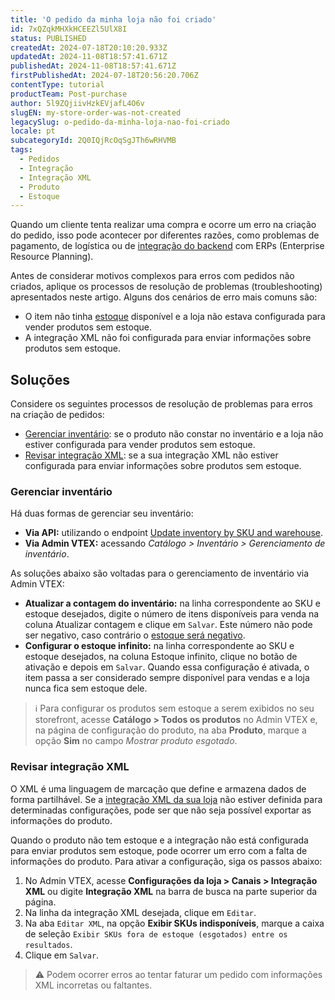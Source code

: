 ```yaml
---
title: 'O pedido da minha loja não foi criado'
id: 7xQZqkMHXkHCEEZl5UlX8I
status: PUBLISHED
createdAt: 2024-07-18T20:10:20.933Z
updatedAt: 2024-11-08T18:57:41.671Z
publishedAt: 2024-11-08T18:57:41.671Z
firstPublishedAt: 2024-07-18T20:56:20.706Z
contentType: tutorial
productTeam: Post-purchase
author: 5l9ZQjiivHzkEVjafL4O6v
slugEN: my-store-order-was-not-created
legacySlug: o-pedido-da-minha-loja-nao-foi-criado
locale: pt
subcategoryId: 2Q0IQjRcOqSgJTh6wRHVMB
tags:
  - Pedidos
  - Integração
  - Integração XML
  - Produto
  - Estoque
---
```


Quando um cliente tenta realizar uma compra e ocorre um erro na criação do pedido, isso pode acontecer por diferentes razões, como problemas de pagamento, de logística ou de [integração do backend](https://help.vtex.com/pt/tracks/vtex-store-overview--eSDNk26pdvemF3XKM0nK9/7euXDZR5CCnVFSrXyczIhu) com ERPs (Enterprise Resource Planning). 

Antes de considerar motivos complexos para erros com pedidos não criados, aplique os processos de resolução de problemas (troubleshooting) apresentados neste artigo. Alguns dos cenários de erro mais comuns são:

* O item não tinha [estoque](https://help.vtex.com/pt/tutorial/inventory-management--tutorials_139) disponível e a loja não estava configurada para vender produtos sem estoque. 
* A integração XML não foi configurada para enviar informações sobre produtos sem estoque.

## Soluções

Considere os seguintes processos de resolução de problemas para erros na criação de pedidos:

* [Gerenciar inventário](#gerenciar-inventario): se o produto não constar no inventário e a loja não estiver configurada para vender produtos sem estoque.
* [Revisar integração XML](#revisar-integracao-xml): se a sua integração XML não estiver configurada para enviar informações sobre produtos sem estoque. 

### Gerenciar inventário

Há duas formas de gerenciar seu inventário:

* **Via API:** utilizando o endpoint [Update inventory by SKU and warehouse](https://developers.vtex.com/docs/api-reference/logistics-api#put-/api/logistics/pvt/inventory/skus/-skuId-/warehouses/-warehouseId-).
* **Via Admin VTEX:** acessando _Catálogo > Inventário > Gerenciamento de inventário_.

As soluções abaixo são voltadas para o gerenciamento de inventário via Admin VTEX:

* **Atualizar a contagem do inventário:** na linha correspondente ao SKU e estoque desejados, digite o número de itens disponíveis para venda na coluna Atualizar contagem e clique em `Salvar`. Este número não pode ser negativo, caso contrário o [estoque será negativo](https://help.vtex.com/pt/faq/why-is-my-stock-negative--frequentlyAskedQuestions_159).
* **Configurar o estoque infinito:** na linha correspondente ao SKU e estoque desejados, na coluna Estoque infinito, clique no botão de ativação e depois em `Salvar`. Quando essa configuração é ativada, o item passa a ser considerado sempre disponível para vendas e a loja nunca fica sem estoque dele.

> ℹ️ Para configurar os produtos sem estoque a serem exibidos no seu storefront, acesse **Catálogo > Todos os produtos** no Admin VTEX e, na página de configuração do produto, na aba **Produto**, marque a opção **Sim** no campo *Mostrar produto esgotado*.

### Revisar integração XML

O XML é uma linguagem de marcação que define e armazena dados de forma partilhável. Se a [integração XML da sua loja](https://help.vtex.com/pt/tutorial/configurando-xml--tutorials_242) não estiver definida para determinadas configurações, pode ser que não seja possível exportar as informações do produto. 

Quando o produto não tem estoque e a integração não está configurada para enviar produtos sem estoque, pode ocorrer um erro com a falta de informações do produto. Para ativar a configuração, siga os passos abaixo:

1. No Admin VTEX, acesse **Configurações da loja > Canais > Integração XML** ou digite **Integração XML** na barra de busca na parte superior da página.
2. Na linha da integração XML desejada, clique em `Editar`.
3. Na aba `Editar XML`, na opção **Exibir SKUs indisponíveis**, marque a caixa de seleção `Exibir SKUs fora de estoque (esgotados) entre os resultados`.
4. Clique em `Salvar`. 

> ⚠️ Podem ocorrer erros ao tentar faturar um pedido com informações XML incorretas ou faltantes.

